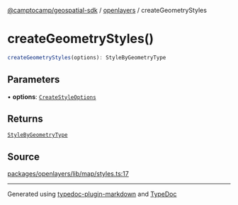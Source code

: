 [@camptocamp/geospatial-sdk](../../index.md) / [openlayers](../index.md) / createGeometryStyles

# createGeometryStyles()

```ts
createGeometryStyles(options): StyleByGeometryType
```

## Parameters

• **options**: [`CreateStyleOptions`](../interfaces/CreateStyleOptions.md)

## Returns

[`StyleByGeometryType`](../type-aliases/StyleByGeometryType.md)

## Source

[packages/openlayers/lib/map/styles.ts:17](https://github.com/jahow/geospatial-sdk/blob/dff8168/packages/openlayers/lib/map/styles.ts#L17)

***

Generated using [typedoc-plugin-markdown](https://www.npmjs.com/package/typedoc-plugin-markdown) and [TypeDoc](https://typedoc.org/)
